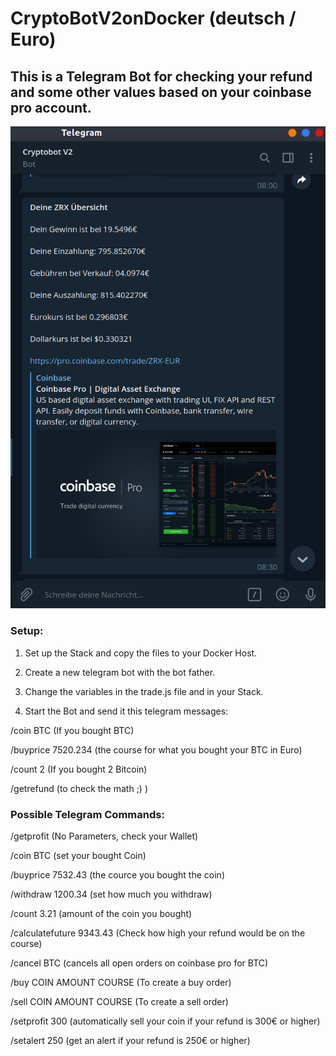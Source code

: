 # CryptoBotV2onDocker (deutsch / Euro)
## This is a Telegram Bot for checking your refund and some other values based on your coinbase pro account.

![alt text](https://github.com/matze19999/CryptoBotV2onDocker/blob/master/images/CryptoBotV2onDocker.png)

### Setup:

1. Set up the Stack and copy the files to your Docker Host.

2. Create a new telegram bot with the bot father.

3. Change the variables in the trade.js file and in your Stack.

4. Start the Bot and send it this telegram messages:

  /coin BTC (If you bought BTC)
  
  /buyprice 7520.234 (the course for what you bought your BTC in Euro)
  
  /count 2 (If you bought 2 Bitcoin)
  
  /getrefund (to check the math ;) )
  
  
### Possible Telegram Commands:

/getprofit (No Parameters, check your Wallet)

/coin BTC (set your bought Coin)

/buyprice 7532.43 (the cource you bought the coin)

/withdraw 1200.34 (set how much you withdraw)

/count 3.21 (amount of the coin you bought)

/calculatefuture 9343.43 (Check how high your refund would be on the course)

/cancel BTC (cancels all open orders on coinbase pro for BTC)

/buy COIN AMOUNT COURSE (To create a buy order)

/sell COIN AMOUNT COURSE (To create a sell order)

/setprofit 300 (automatically sell your coin if your refund is 300€ or higher)

/setalert 250 (get an alert if your refund is 250€ or higher)
